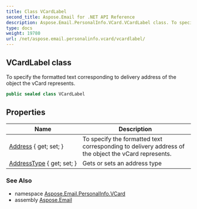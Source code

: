 ```yaml
---
title: Class VCardLabel
second_title: Aspose.Email for .NET API Reference
description: Aspose.Email.PersonalInfo.VCard.VCardLabel class. To specify the formatted text corresponding to delivery address of the object the vCard represents
type: docs
weight: 19780
url: /net/aspose.email.personalinfo.vcard/vcardlabel/
---
```

## VCardLabel class

To specify the formatted text corresponding to delivery address of the object the vCard represents.

```csharp
public sealed class VCardLabel
```

## Properties

| Name | Description |
| --- | --- |
| [Address](../../aspose.email.personalinfo.vcard/vcardlabel/address/) { get; set; } | To specify the formatted text corresponding to delivery address of the object the vCard represents. |
| [AddressType](../../aspose.email.personalinfo.vcard/vcardlabel/addresstype/) { get; set; } | Gets or sets an address type |

### See Also

* namespace [Aspose.Email.PersonalInfo.VCard](../../aspose.email.personalinfo.vcard/)
* assembly [Aspose.Email](../../)


